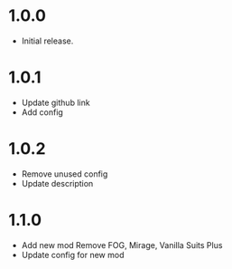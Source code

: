 # 1.0.0
- Initial release.

# 1.0.1
- Update github link
- Add config

# 1.0.2
- Remove unused config
- Update description

# 1.1.0
- Add new mod Remove FOG, Mirage, Vanilla Suits Plus
- Update config for new mod